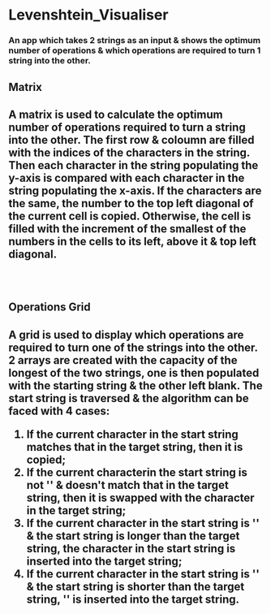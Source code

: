 # Levenshtein_Visualiser

<h3>An app which takes 2 strings as an input & shows the optimum number of operations & which operations are required to turn 1 string into the other.<h3>

<h2>Matrix<h2>
A matrix is used to calculate the optimum number of operations required to turn a string into the other.  The first row & coloumn are filled with the indices of the characters in the string.  Then each character in the string populating the y-axis is compared with each character in the string populating the x-axis.  If the characters are the same, the number to the top left diagonal of the current cell is copied.  Otherwise, the cell is filled with the increment of the smallest of the numbers in the cells to its left, above it & top left diagonal. 
<br/><br/><br/>
  <p align="center">
</p>
  
<h2>Operations Grid<h2>
 A grid is used to display which operations are required to turn one of the strings into the other.  
 2 arrays are created with the capacity of the longest of the two strings, one is then populated with the starting string & the other left blank.  
 The start string is traversed & the algorithm can be faced with 4 cases:
 
 1.   If the current character in the start string matches that in the target string, then it is copied;
 2.   If the current characterin the start string is not '' & doesn't match that in the target string, then it is swapped with the character in the target string;
 3.   If the current character in the start string is '' & the start string is longer than the target string, the character in the start string is inserted into the target string;
 4.   If the current character in the start string is '' & the start string is shorter than the target string, '' is inserted into the target string.
  <br/><br/><br/>
  <p align="center">
</p>

